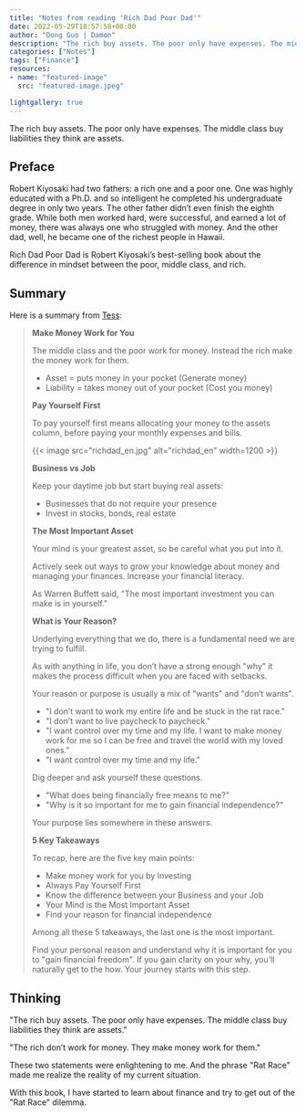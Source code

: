 ```yaml
---
title: "Notes from reading 'Rich Dad Poor Dad'"
date: 2022-05-29T18:57:58+08:00
author: "Dong Guo | Damon"
description: "The rich buy assets. The poor only have expenses. The middle class buy liabilities they think are assets."
categories: ["Notes"]
tags: ["Finance"]
resources:
- name: "featured-image"
  src: "featured-image.jpeg"

lightgallery: true
---
```


The rich buy assets. The poor only have expenses. The middle class buy liabilities they think are assets.

<!--more-->

## Preface

Robert Kiyosaki had two fathers: a rich one and a poor one. One was highly educated with a Ph.D. and so intelligent he completed his undergraduate degree in only two years. The other father didn’t even finish the eighth grade. While both men worked hard, were successful, and earned a lot of money, there was always one who struggled with money. And the other dad, well, he became one of the richest people in Hawaii. 

Rich Dad Poor Dad is Robert Kiyosaki’s best-selling book about the difference in mindset between the poor, middle class, and rich.

## Summary



Here is a summary from [Tess](https://tessang.com/personal-finance/rich-dad-poor-dad/):

> **Make Money Work for You**
> 
> The middle class and the poor work for money. Instead the rich make the money work for them. 
>
> + Asset = puts money in your pocket (Generate money)
> + Liability = takes money out of your pocket (Cost you money)
> 
> **Pay Yourself First**
> 
> To pay yourself first means allocating your money to the assets column, before paying your monthly expenses and bills.
> 
> {{< image src="richdad_en.jpg" alt="richdad_en" width=1200 >}}
>
> **Business vs Job**
>
> Keep your daytime job but start buying real assets:
> 
> + Businesses that do not require your presence
> + Invest in stocks, bonds, real estate
>
> **The Most Important Asset**
>
> Your mind is your greatest asset, so be careful what you put into it.
>
> Actively seek out ways to grow your knowledge about money and managing your finances. Increase your financial literacy.
>
> As Warren Buffett said, "The most important investment you can make is in yourself."
>
>
> **What is Your Reason?**
>
> Underlying everything that we do, there is a fundamental need we are trying to fulfill.
>
> As with anything in life, you don’t have a strong enough "why" it makes the process difficult when you are faced with setbacks.
>
> Your reason or purpose is usually a mix of "wants" and "don’t wants".
> 
> + "I don’t want to work my entire life and be stuck in the rat race."
> + "I don’t want to live paycheck to paycheck."
> + "I want control over my time and my life. I want to make money work for me so I can be free and travel the world with my loved ones."
> + "I want control over my time and my life."
>
> Dig deeper and ask yourself these questions.
>
> + "What does being financially free means to me?"
> + "Why is it so important for me to gain financial independence?"
>
> Your purpose lies somewhere in these answers.
>
> **5 Key Takeaways**
>
> To recap, here are the five key main points:
>
> + Make money work for you by Investing
> + Always Pay Yourself First
> + Know the difference between your Business and your Job
> + Your Mind is the Most Important Asset
> + Find your reason for financial independence
>
> Among all these 5 takeaways, the last one is the most important.
>
> Find your personal reason and understand why it is important for you to "gain financial freedom". If you gain clarity on your why, you’ll naturally get to the how. Your journey starts with this step.

## Thinking

"The rich buy assets. The poor only have expenses. The middle class buy liabilities they think are assets."

"The rich don’t work for money. They make money work for them."

These two statements were enlightening to me. And the phrase "Rat Race" made me realize the reality of my current situation.

With this book, I have started to learn about finance and try to get out of the "Rat Race" dilemma.
